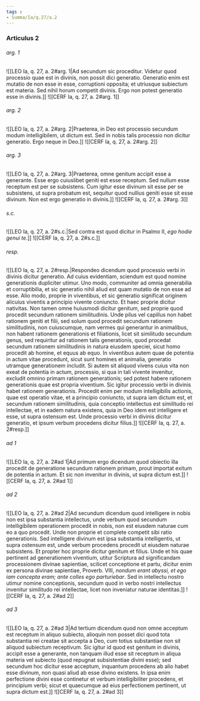 ```yaml
---
tags : 
- Summa/Ia/q.27/a.2
---
```


### Articulus 2

###### arg. 1
![[LEO Ia, q. 27, a. 2#arg. 1|Ad secundum sic proceditur. Videtur quod processio quae est in divinis, non possit dici generatio. Generatio enim est mutatio de non esse in esse, corruptioni opposita; et utriusque subiectum est materia. Sed nihil horum competit divinis. Ergo non potest generatio esse in divinis.]]
![[CERF Ia, q. 27, a. 2#arg. 1]]

###### arg. 2
![[LEO Ia, q. 27, a. 2#arg. 2|Praeterea, in Deo est processio secundum modum intelligibilem, ut dictum est. Sed in nobis talis processio non dicitur generatio. Ergo neque in Deo.]]
![[CERF Ia, q. 27, a. 2#arg. 2]]

###### arg. 3
![[LEO Ia, q. 27, a. 2#arg. 3|Praeterea, omne genitum accipit esse a generante. Esse ergo cuiuslibet geniti est esse receptum. Sed nullum esse receptum est per se subsistens. Cum igitur esse divinum sit esse per se subsistens, ut supra probatum est, sequitur quod nullius geniti esse sit esse divinum. Non est ergo generatio in divinis.]]
![[CERF Ia, q. 27, a. 2#arg. 3]]

###### s.c.
![[LEO Ia, q. 27, a. 2#s.c.|Sed contra est quod dicitur in Psalmo II, *ego hodie genui te*.]]
![[CERF Ia, q. 27, a. 2#s.c.]]

###### resp.
![[LEO Ia, q. 27, a. 2#resp.|Respondeo dicendum quod processio verbi in divinis dicitur generatio. Ad cuius evidentiam, sciendum est quod nomine generationis dupliciter utimur. Uno modo, communiter ad omnia generabilia et corruptibilia, et sic generatio nihil aliud est quam mutatio de non esse ad esse. Alio modo, proprie in viventibus, et sic generatio significat originem alicuius viventis a principio vivente coniuncto. Et haec proprie dicitur nativitas. Non tamen omne huiusmodi dicitur genitum, sed proprie quod procedit secundum rationem similitudinis. Unde pilus vel capillus non habet rationem geniti et filii, sed solum quod procedit secundum rationem similitudinis, non cuiuscumque, nam vermes qui generantur in animalibus, non habent rationem generationis et filiationis, licet sit similitudo secundum genus, sed requiritur ad rationem talis generationis, quod procedat secundum rationem similitudinis in natura eiusdem speciei, sicut homo procedit ab homine, et equus ab equo. In viventibus autem quae de potentia in actum vitae procedunt, sicut sunt homines et animalia, generatio utramque generationem includit. Si autem sit aliquod vivens cuius vita non exeat de potentia in actum, processio, si qua in tali vivente invenitur, excludit omnino primam rationem generationis; sed potest habere rationem generationis quae est propria viventium. Sic igitur processio verbi in divinis habet rationem generationis. Procedit enim per modum intelligibilis actionis, quae est operatio vitae, et a principio coniuncto, ut supra iam dictum est, et secundum rationem similitudinis, quia conceptio intellectus est similitudo rei intellectae, et in eadem natura existens, quia in Deo idem est intelligere et esse, ut supra ostensum est. Unde processio verbi in divinis dicitur generatio, et ipsum verbum procedens dicitur filius.]]
![[CERF Ia, q. 27, a. 2#resp.]]

###### ad 1
![[LEO Ia, q. 27, a. 2#ad 1|Ad primum ergo dicendum quod obiectio illa procedit de generatione secundum rationem primam, prout importat exitum de potentia in actum. Et sic non invenitur in divinis, ut supra dictum est.]]
![[CERF Ia, q. 27, a. 2#ad 1]]

###### ad 2
![[LEO Ia, q. 27, a. 2#ad 2|Ad secundum dicendum quod intelligere in nobis non est ipsa substantia intellectus, unde verbum quod secundum intelligibilem operationem procedit in nobis, non est eiusdem naturae cum eo a quo procedit. Unde non proprie et complete competit sibi ratio generationis. Sed intelligere divinum est ipsa substantia intelligentis, ut supra ostensum est, unde verbum procedens procedit ut eiusdem naturae subsistens. Et propter hoc proprie dicitur genitum et filius. Unde et his quae pertinent ad generationem viventium, utitur Scriptura ad significandam processionem divinae sapientiae, scilicet conceptione et partu, dicitur enim ex persona divinae sapientiae, Proverb. VIII, *nondum erant abyssi, et ego iam concepta eram; ante colles ego parturiebar*. Sed in intellectu nostro utimur nomine conceptionis, secundum quod in verbo nostri intellectus invenitur similitudo rei intellectae, licet non inveniatur naturae identitas.]]
![[CERF Ia, q. 27, a. 2#ad 2]]

###### ad 3
![[LEO Ia, q. 27, a. 2#ad 3|Ad tertium dicendum quod non omne acceptum est receptum in aliquo subiecto, alioquin non posset dici quod tota substantia rei creatae sit accepta a Deo, cum totius substantiae non sit aliquod subiectum receptivum. Sic igitur id quod est genitum in divinis, accipit esse a generante, non tanquam illud esse sit receptum in aliqua materia vel subiecto (quod repugnat subsistentiae divini esse); sed secundum hoc dicitur esse acceptum, inquantum procedens ab alio habet esse divinum, non quasi aliud ab esse divino existens. In ipsa enim perfectione divini esse continetur et verbum intelligibiliter procedens, et principium verbi; sicut et quaecumque ad eius perfectionem pertinent, ut supra dictum est.]]
![[CERF Ia, q. 27, a. 2#ad 3]]

